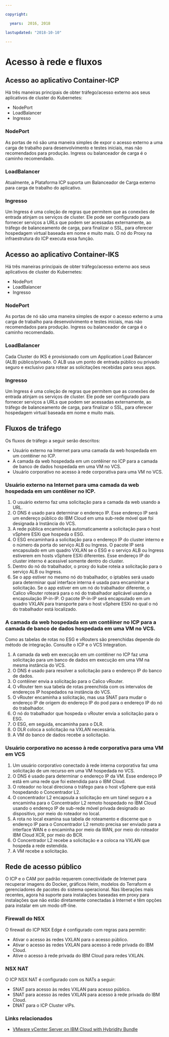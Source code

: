 ```yaml
---

copyright:

  years:  2016, 2018

lastupdated: "2018-10-10"

---
```


# Acesso à rede e fluxos

## Acesso ao aplicativo Container-ICP

Há três maneiras principais de obter tráfego/acesso externo aos seus aplicativos de cluster do Kubernetes:
- NodePort
- LoadBalancer
- Ingresso

### NodePort
As portas de nó são uma maneira simples de expor o acesso externo a uma carga de trabalho para desenvolvimento e testes iniciais, mas não recomendados para produção. Ingress ou balanceador de carga é o caminho recomendado.

### LoadBalancer
Atualmente, a Plataforma ICP suporta um Balanceador de Carga externo para carga de trabalho do aplicativo.

### Ingresso
Um Ingress é uma coleção de regras que permitem que as conexões de entrada atinjam os serviços de cluster. Ele pode ser configurado para fornecer serviços a URLs que podem ser acessadas externamente, ao tráfego de balanceamento de carga, para finalizar o SSL, para oferecer hospedagem virtual baseada em nome e muito mais.  O nó do Proxy na infraestrutura do ICP executa essa função.

## Acesso ao aplicativo Container-IKS
Há três maneiras principais de obter tráfego/acesso externo aos seus aplicativos de cluster do Kubernetes:
- NodePort
- LoadBalancer
- Ingresso

### NodePort
As portas de nó são uma maneira simples de expor o acesso externo a uma carga de trabalho para desenvolvimento e testes iniciais, mas não recomendados para produção. Ingress ou balanceador de carga é o caminho recomendado.

### LoadBalancer
Cada Cluster do IKS é provisionado com um Application Load Balancer (ALB) público/privado. O ALB usa um ponto de entrada público ou privado seguro e exclusivo para rotear as solicitações recebidas para seus apps.

### Ingresso
Um Ingress é uma coleção de regras que permitem que as conexões de entrada atinjam os serviços de cluster. Ele pode ser configurado para fornecer serviços a URLs que podem ser acessadas externamente, ao tráfego de balanceamento de carga, para finalizar o SSL, para oferecer hospedagem virtual baseada em nome e muito mais.

## Fluxos de tráfego
Os fluxos de tráfego a seguir serão descritos:
- Usuário externo na Internet para uma camada da web hospedada em um contêiner no ICP.
- A camada da web hospedada em um contêiner no ICP para a camada de banco de dados hospedada em uma VM no VCS.
- Usuário corporativo no acesso à rede corporativa para uma VM no VCS.

### Usuário externo na Internet para uma camada da web hospedada em um contêiner no ICP.
1. O usuário externo faz uma solicitação para a camada da web usando a URL.
2.	O DNS é usado para determinar o endereço IP. Esse endereço IP será um endereço público do IBM Cloud em uma sub-rede móvel que foi designada à Instância do VCS.
3.	A rede pública encaminhará automaticamente a solicitação para o host vSphere ESXi que hospeda o ESG.
4.	O ESG encaminhará a solicitação para o endereço IP do cluster interno e o número da porta do serviço ALB ou Ingress. O pacote IP será encapsulado em um quadro VXLAN se o ESG e o serviço ALB ou Ingress estiverem em hosts vSphere ESXi diferentes. Esse endereço IP do cluster interno é acessível somente dentro do cluster.
5.	Dentro do nó do trabalhador, o proxy do kube roteia a solicitação para o serviço ALB ou Ingress.
6.	Se o app estiver no mesmo nó do trabalhador, o iptables será usado para determinar qual interface interna é usada para encaminhar a solicitação. Se o app estiver em um nó do trabalhador diferente, o Calico vRouter roteará para o nó do trabalhador aplicável usando a encapsulação IP-in-IP. O pacote IP-in-IP será encapsulado em um quadro VXLAN para transporte para o host vSphere ESXi no qual o nó do trabalhador está localizado.

### A camada da web hospedada em um contêiner no ICP para a camada de banco de dados hospedada em uma VM no VCS.
Como as tabelas de rotas no ESG e vRouters são preenchidas depende do método de integração. Consulte o ICP e o VCS Integration.
1.	A camada da web em execução em um contêiner no ICP faz uma solicitação para um banco de dados em execução em uma VM na mesma instância do VCS.
2.	O DNS é usado para resolver a solicitação para o endereço IP do banco de dados.
3.	O contêiner envia a solicitação para o Calico vRouter.
4.	O vRouter tem sua tabela de rotas preenchida com os intervalos de endereços IP hospedados na instância do VCS.
5.	O vRouter encaminha a solicitação, mas usa SNAT para mudar o endereço IP de origem do endereço IP do pod para o endereço IP do nó do trabalhador.
6.	O nó do trabalhador que hospeda o vRouter envia a solicitação para o ESG.
7.	O ESG, em seguida, encaminha para o DLR.
8.	O DLR coloca a solicitação na VXLAN necessária.
9.	A VM do banco de dados recebe a solicitação.

### 	Usuário corporativo no acesso à rede corporativa para uma VM em VCS
1.	Um usuário corporativo conectado à rede interna corporativa faz uma solicitação de um recurso em uma VM hospedada no VCS.
2.	O DNS é usado para determinar o endereço IP da VM. Esse endereço IP está em uma rede que foi estendida para o IBM Cloud.
3.	O roteador no local direciona o tráfego para o host vSphere que está hospedando o Concentrador L2.
4.	O concentrador L2 encapsula a solicitação em um túnel seguro e a encaminha para o Concentrador L2 remoto hospedado no IBM Cloud usando o endereço IP de sub-rede móvel privada designado ao dispositivo, por meio do roteador no local.
5.	A rota no local examina sua tabela de roteamento e discerne que o endereço IP para o Concentrador L2 remoto precisa ser enviado para a interface WAN e o encaminha por meio da WAN, por meio do roteador IBM Cloud XCR, por meio do BCR.
6.	O Concentrador L2 recebe a solicitação e a coloca na VXLAN que hospeda a rede estendida.
7.	A VM recebe a solicitação.

## Rede de acesso público
O ICP e o CAM por padrão requerem conectividade de Internet para recuperar imagens do Docker, gráficos Helm, modelos do Terraform e gerenciadores de pacotes do sistema operacional.
Nas liberações mais recentes, agora há suporte para instalações baseadas em proxy para instalações que não estão diretamente conectadas à Internet e têm opções para instalar em um modo off-line.

###	Firewall do NSX
O firewall do ICP NSX Edge é configurado com regras para permitir:
*	Ativar o acesso às redes VXLAN para o acesso público.
*	Ativar o acesso às redes VXLAN para acesso à rede privada do IBM Cloud.
*	Ative o acesso à rede privada do IBM Cloud para redes VXLAN.

### NSX NAT
O ICP NSX NAT é configurado com os NATs a seguir:
*	SNAT para acesso às redes VXLAN para acesso público.
*	SNAT para acesso às redes VXLAN para acesso à rede privada do IBM Cloud.
*	DNAT para o ICP Cluster vIPs.

### Links relacionados

* [VMware vCenter Server on IBM Cloud with Hybridity Bundle](../vcs/vcs-hybridity-intro.html)
